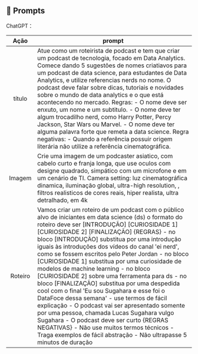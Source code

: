 ## 🧠 Prompts


ChatGPT：

|   Ação   | prompt                                                                                                                                                                                                                                                                         |
| :------: | ------------------------------------------------------------------------------------------------------------------------------------------------------------------------------------------------------------------------------------------------------------------------------ |
|  título  | Atue como um roteirista de podcast e tem que criar um podcast de tecnologia, focado em Data Analytics. Comece dando 5 sugestões de nomes criatiavos para um podcast de data science, para estudantes de Data Analytics, e utilize referencias nerds no nome. O podcast deve falar sobre dicas, tutoriais e novidades sobre o mundo de data analytics e o que está acontecendo no mercado. Regras: - O nome deve ser enxuto, um nome e um subtitulo. - O nome deve ter algum trocadilho nerd, como Harry Potter, Percy Jackson, Star Wars ou Marvel. - O nome deve ter alguma palavra forte que remeta a data science. Regra negativas: - Quando a referência possuir origem literária não utilize a referência cinematográfica. | Crie variações do titulo e subtitulo abaixo: The Data Side – O Poder dos Insights ↳ Um podcast que mostra o “lado poderoso” de dominar os dados. | Defina o titulo como: Data Force – O Caminho dos Insights ↳ Um podcast que mostra como os dados podem libertar ou dominar. |
| Imagem | Crie uma imagem de um podcaster asiatico, com cabelo curto e franja longa, que use oculos com designe quadrado, simpático com um microfone e em um cenário de TI. Camera setting: luz cinematográfica dinamica, iluminação global, ultra-high resolution, , filtros realisticos de cores reais, hiper realista, ultra detralhado, em 4k | Crie uma capa alternativa com um sith podicaster, o sith deve ter aparencia jovem entre 20 a 30 anos, asiática, com cabelo curto e franja longa, com um oculos de designe quadrado, em cenário com estilo futurista, realista, de um angulo inferior. | Deixe-o mais simpático e kind |
| Roteiro | Vamos criar um roteiro de um podcast com o público alvo de iniciantes em data science (ds) o formato do roteiro deve ser [INTRODUÇÃO] [CURIOSIDADE 1] [CURIOSIDADE 2] [FINALIZAÇÃO] {REGRAS} - no bloco [INTRODUÇÃO] substitua por uma introdução iguais às introduções dos vídeos do canal 'ei nerd', como se fossem escritos pelo Peter Jordan - no bloco [CURIOSIDADE 1] substitua por uma curiosidade de modelos de machine learning - no bloco [CURIOSIDADE 2] sobre uma ferramenta para ds - no bloco [FINALIZAÇÃO] substitua por uma despedida cool com o final 'Eu sou Sugahara e esse foi o DataFoce dessa semana' - use termos de fácil explicação - O podcast vai ser apresentado somente por uma pessoa, chamada Lucas Sugahara vulgo Sugahara - O podcast deve ser curto {REGRAS NEGATIVAS} - Não use muitos termos técnicos - Traga exemplos de fácil abstração - Não ultrapasse 5 minutos de duração |

